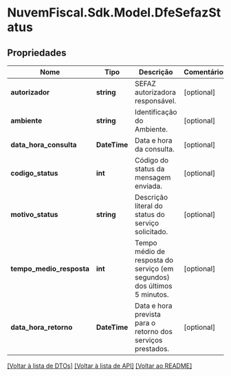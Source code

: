 # NuvemFiscal.Sdk.Model.DfeSefazStatus

## Propriedades

Nome | Tipo | Descrição | Comentários
------------ | ------------- | ------------- | -------------
**autorizador** | **string** | SEFAZ autorizadora responsável. | [optional] 
**ambiente** | **string** | Identificação do Ambiente. | [optional] 
**data_hora_consulta** | **DateTime** | Data e hora da consulta. | [optional] 
**codigo_status** | **int** | Código do status da mensagem enviada. | [optional] 
**motivo_status** | **string** | Descrição literal do status do serviço solicitado. | [optional] 
**tempo_medio_resposta** | **int** | Tempo médio de resposta do serviço (em segundos) dos últimos 5 minutos. | [optional] 
**data_hora_retorno** | **DateTime** | Data e hora prevista para o retorno dos serviços prestados. | [optional] 

[[Voltar à lista de DTOs]](../README.md#documentation-for-models) [[Voltar à lista de API]](../README.md#documentation-for-api-endpoints) [[Voltar ao README]](../README.md)

